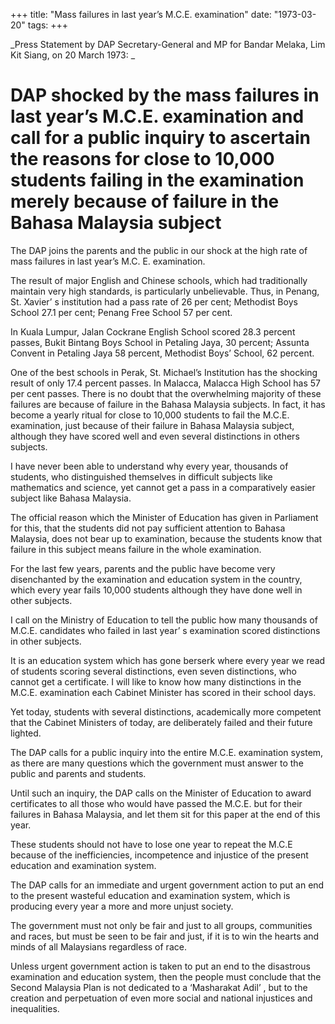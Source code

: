 +++ 
title: "Mass failures in last year’s M.C.E. examination"
date: "1973-03-20"
tags:
+++

_Press Statement by DAP Secretary-General and MP for Bandar Melaka, Lim Kit Siang, on 20 March 1973: _

# DAP shocked by the mass failures in last year’s M.C.E. examination and call for a public inquiry to ascertain the reasons for close to 10,000 students failing in the examination merely because of failure in the Bahasa Malaysia subject

The DAP joins the parents and the public in our shock at the high rate of mass failures in last year’s M.C. E. examination.

The result of major English and Chinese schools, which had traditionally maintain very high standards, is particularly unbelievable. Thus, in Penang, St. Xavier’ s institution had a pass rate of 26 per cent; Methodist Boys School 27.1 per cent; Penang Free School 57 per cent.

In Kuala Lumpur, Jalan Cockrane English School scored 28.3 percent passes, Bukit Bintang Boys School in Petaling Jaya, 30 percent; Assunta Convent in Petaling Jaya 58 percent, Methodist Boys’ School, 62 percent.

One of the best schools in Perak, St. Michael’s Institution has the shocking result of only 17.4 percent passes. In Malacca, Malacca High School has 57 per cent passes.
</u>
There is no doubt that the overwhelming majority of these failures are because of failure in the Bahasa Malaysia subjects. In fact, it has become a yearly ritual for close to 10,000 students to fail the M.C.E. examination, just because of their failure in Bahasa Malaysia subject, although they have scored well and even several distinctions in others subjects.

I have never been able to understand why every year, thousands of students, who distinguished themselves in difficult subjects like mathematics and science, yet cannot get a pass in a comparatively easier subject like Bahasa Malaysia.

The official reason which the Minister of Education has given in Parliament for this, that the students did not pay sufficient attention to Bahasa Malaysia, does not bear up to examination, because the students know that failure in this subject means failure in the whole examination.

For the last few years, parents and the public have become very disenchanted by the examination and education system in the country, which every year fails 10,000 students although they have done well in other subjects.

I call on the Ministry of Education to tell the public how many thousands of M.C.E. candidates who failed in last year’ s examination scored distinctions in other subjects.

It is an education system which has gone berserk where every year we read of students scoring several distinctions, even seven distinctions, who cannot get a certificate. I will like to know how many distinctions in the M.C.E. examination each Cabinet Minister has scored in their school days.

Yet today, students with several distinctions, academically more competent that the Cabinet Ministers of today, are deliberately failed and their future lighted.

The DAP calls for a public inquiry into the entire M.C.E. examination system, as there are many questions which the government must answer to the public and parents and students.

Until such an inquiry, the DAP calls on the Minister of Education to award certificates to all those who would have passed the M.C.E. but for their failures in Bahasa Malaysia, and let them sit for this paper at the end of this year.

These students should not have to lose one year to repeat the M.C.E because of the inefficiencies, incompetence and injustice of the present education and examination system.

The DAP calls for an immediate and urgent government action to put an end to the present wasteful education and examination system, which is producing every year a  more and more unjust society.

The government must not only be fair and just to all groups, communities and races, but must be seen to be fair and just, if it is to win the hearts and minds of all Malaysians regardless of race.

Unless urgent government action is taken to put an end to the disastrous examination and education system, then the people must conclude that the Second Malaysia Plan is not dedicated to a ‘Masharakat Adil’ , but to the creation and perpetuation of even more social and national injustices and inequalities.
 
